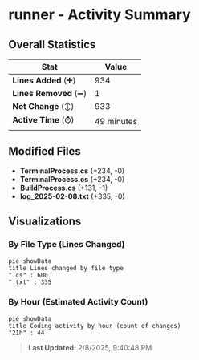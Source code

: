 # runner - Activity Summary 

## Overall Statistics

| Stat                   | Value                                                             |
| ---------------------- | ----------------------------------------------------------------- |
| **Lines Added** (➕)   | 934                                          |
| **Lines Removed** (➖) | 1                                        |
| **Net Change** (↕)    | 933                |
| **Active Time** (⌚)   | 49 minutes |


## Modified Files
- **TerminalProcess.cs** (+234, -0)
- **TerminalProcess.cs** (+234, -0)
- **BuildProcess.cs** (+131, -1)
- **log_2025-02-08.txt** (+335, -0)

## Visualizations

### By File Type (Lines Changed)

```mermaid
pie showData
title Lines changed by file type
".cs" : 600
".txt" : 335
```

### By Hour (Estimated Activity Count)

```mermaid
pie showData
title Coding activity by hour (count of changes)
"21h" : 44
```


> **Last Updated:** 2/8/2025, 9:40:48 PM